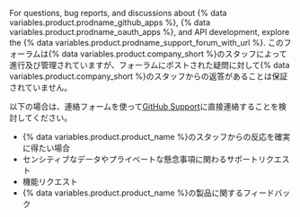 For questions, bug reports, and discussions about {% data variables.product.prodname_github_apps %},  {% data variables.product.prodname_oauth_apps %}, and API development, explore the  {% data variables.product.prodname_support_forum_with_url %}. このフォーラムは{% data variables.product.company_short %}のスタッフによって進行及び管理されていますが、フォーラムにポストされた疑問に対して{% data variables.product.company_short %}のスタッフからの返答があることは保証されていません。

以下の場合は、連絡フォームを使って[GitHub Support](https://support.github.com/)に直接連絡することを検討してください。
  - {% data variables.product.product_name %}のスタッフからの反応を確実に得たい場合
  - センシティブなデータやプライベートな懸念事項に関わるサポートリクエスト
  - 機能リクエスト
  - {% data variables.product.product_name %}の製品に関するフィードバック
